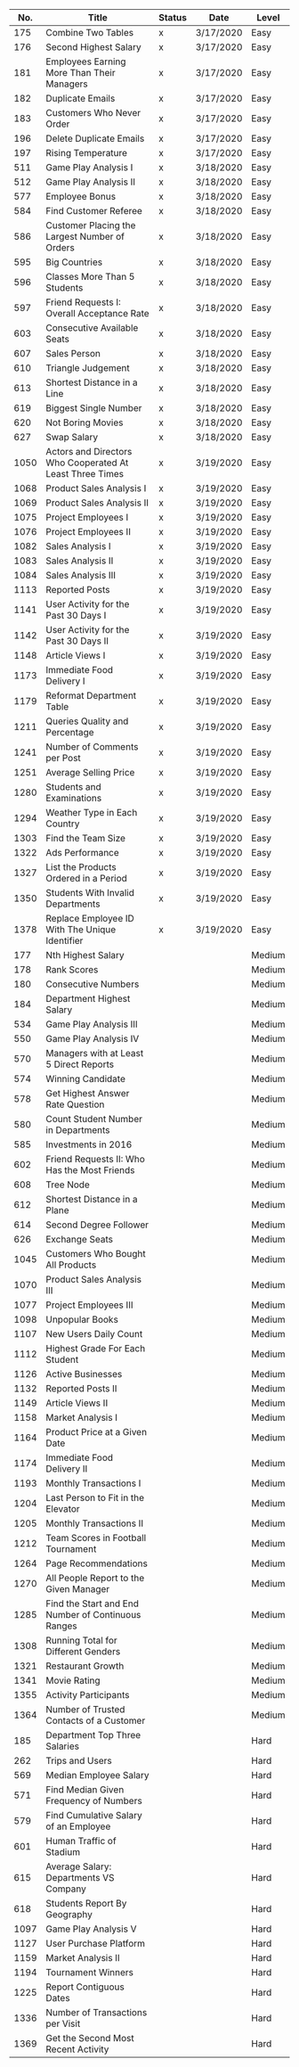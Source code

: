 | No.  | Title                                                        | Status | Date      | Level  |
|------|--------------------------------------------------------------|--------|-----------|--------|
| 175  | Combine Two Tables                                           | x      | 3/17/2020 | Easy   |
| 176  | Second Highest Salary                                        | x      | 3/17/2020 | Easy   |
| 181  | Employees Earning More Than Their Managers                   | x      | 3/17/2020 | Easy   |
| 182  | Duplicate Emails                                             | x      | 3/17/2020 | Easy   |
| 183  | Customers Who Never Order                                    | x      | 3/17/2020 | Easy   |
| 196  | Delete Duplicate Emails                                      | x      | 3/17/2020 | Easy   |
| 197  | Rising Temperature                                           | x      | 3/17/2020 | Easy   |
| 511  | Game Play Analysis I                                         | x      | 3/18/2020 | Easy   |
| 512  | Game Play Analysis II                                        | x      | 3/18/2020 | Easy   |
| 577  | Employee Bonus                                               | x      | 3/18/2020 | Easy   |
| 584  | Find Customer Referee                                        | x      | 3/18/2020 | Easy   |
| 586  | Customer Placing the Largest Number of Orders                | x      | 3/18/2020 | Easy   |
| 595  | Big Countries                                                | x      | 3/18/2020 | Easy   |
| 596  | Classes More Than 5 Students                                 | x      | 3/18/2020 | Easy   |
| 597  | Friend Requests I: Overall Acceptance Rate                   | x      | 3/18/2020 | Easy   |
| 603  | Consecutive Available Seats                                  | x      | 3/18/2020 | Easy   |
| 607  | Sales Person                                                 | x      | 3/18/2020 | Easy   |
| 610  | Triangle Judgement                                           | x      | 3/18/2020 | Easy   |
| 613  | Shortest Distance in a Line                                  | x      | 3/18/2020 | Easy   |
| 619  | Biggest Single Number                                        | x      | 3/18/2020 | Easy   |
| 620  | Not Boring Movies                                            | x      | 3/18/2020 | Easy   |
| 627  | Swap Salary                                                  | x      | 3/18/2020 | Easy   |
| 1050 | Actors and Directors Who Cooperated At Least Three Times     | x      | 3/19/2020 | Easy   |
| 1068 | Product Sales Analysis I                                     | x      | 3/19/2020 | Easy   |
| 1069 | Product Sales Analysis II                                    | x      | 3/19/2020 | Easy   |
| 1075 | Project Employees I                                          | x      | 3/19/2020 | Easy   |
| 1076 | Project Employees II                                         | x      | 3/19/2020 | Easy   |
| 1082 | Sales Analysis I                                             | x      | 3/19/2020 | Easy   |
| 1083 | Sales Analysis II                                            | x      | 3/19/2020 | Easy   |
| 1084 | Sales Analysis III                                           | x      | 3/19/2020 | Easy   |
| 1113 | Reported Posts                                               | x      | 3/19/2020 | Easy   |
| 1141 | User Activity for the Past 30 Days I                         | x      | 3/19/2020 | Easy   |
| 1142 | User Activity for the Past 30 Days II                        | x      | 3/19/2020 | Easy   |
| 1148 | Article Views I                                              | x      | 3/19/2020 | Easy   |
| 1173 | Immediate Food Delivery I                                    | x      | 3/19/2020 | Easy   |
| 1179 | Reformat Department Table                                    | x      | 3/19/2020 | Easy   |
| 1211 | Queries Quality and Percentage                               | x      | 3/19/2020 | Easy   |
| 1241 | Number of Comments per Post                                  | x      | 3/19/2020 | Easy   |
| 1251 | Average Selling Price                                        | x      | 3/19/2020 | Easy   |
| 1280 | Students and Examinations                                    | x      | 3/19/2020 | Easy   |
| 1294 | Weather Type in Each Country                                 | x      | 3/19/2020 | Easy   |
| 1303 | Find the Team Size                                           | x      | 3/19/2020 | Easy   |
| 1322 | Ads Performance                                              | x      | 3/19/2020 | Easy   |
| 1327 | List the Products Ordered in a Period                        | x      | 3/19/2020 | Easy   |
| 1350 | Students With Invalid Departments                            | x      | 3/19/2020 | Easy   |
| 1378 | Replace Employee ID With The Unique Identifier               | x      | 3/19/2020 | Easy   |
| 177  | Nth Highest Salary                                           |        |           | Medium |
| 178  | Rank Scores                                                  |        |           | Medium |
| 180  | Consecutive Numbers                                          |        |           | Medium |
| 184  | Department Highest Salary                                    |        |           | Medium |
| 534  | Game Play Analysis III                                       |        |           | Medium |
| 550  | Game Play Analysis IV                                        |        |           | Medium |
| 570  | Managers with at Least 5 Direct Reports                      |        |           | Medium |
| 574  | Winning Candidate                                            |        |           | Medium |
| 578  | Get Highest Answer Rate Question                             |        |           | Medium |
| 580  | Count Student Number in Departments                          |        |           | Medium |
| 585  | Investments in 2016                                          |        |           | Medium |
| 602  | Friend Requests II: Who Has the Most Friends                 |        |           | Medium |
| 608  | Tree Node                                                    |        |           | Medium |
| 612  | Shortest Distance in a Plane                                 |        |           | Medium |
| 614  | Second Degree Follower                                       |        |           | Medium |
| 626  | Exchange Seats                                               |        |           | Medium |
| 1045 | Customers Who Bought All Products                            |        |           | Medium |
| 1070 | Product Sales Analysis III                                   |        |           | Medium |
| 1077 | Project Employees III                                        |        |           | Medium |
| 1098 | Unpopular Books                                              |        |           | Medium |
| 1107 | New Users Daily Count                                        |        |           | Medium |
| 1112 | Highest Grade For Each Student                               |        |           | Medium |
| 1126 | Active Businesses                                            |        |           | Medium |
| 1132 | Reported Posts II                                            |        |           | Medium |
| 1149 | Article Views II                                             |        |           | Medium |
| 1158 | Market Analysis I                                            |        |           | Medium |
| 1164 | Product Price at a Given Date                                |        |           | Medium |
| 1174 | Immediate Food Delivery II                                   |        |           | Medium |
| 1193 | Monthly Transactions I                                       |        |           | Medium |
| 1204 | Last Person to Fit in the Elevator                           |        |           | Medium |
| 1205 | Monthly Transactions II                                      |        |           | Medium |
| 1212 | Team Scores in Football Tournament                           |        |           | Medium |
| 1264 | Page Recommendations                                         |        |           | Medium |
| 1270 | All People Report to the Given Manager                       |        |           | Medium |
| 1285 | Find the Start and End Number of Continuous Ranges           |        |           | Medium |
| 1308 | Running Total for Different Genders                          |        |           | Medium |
| 1321 | Restaurant Growth                                            |        |           | Medium |
| 1341 | Movie Rating                                                 |        |           | Medium |
| 1355 | Activity Participants                                        |        |           | Medium |
| 1364 | Number of Trusted Contacts of a Customer                     |        |           | Medium |
| 185  | Department Top Three Salaries                                |        |           | Hard   |
| 262  | Trips and Users                                              |        |           | Hard   |
| 569  | Median Employee Salary                                       |        |           | Hard   |
| 571  | Find Median Given Frequency of Numbers                       |        |           | Hard   |
| 579  | Find Cumulative Salary of an Employee                        |        |           | Hard   |
| 601  | Human Traffic of Stadium                                     |        |           | Hard   |
| 615  | Average Salary: Departments VS Company                       |        |           | Hard   |
| 618  | Students Report By Geography                                 |        |           | Hard   |
| 1097 | Game Play Analysis V                                         |        |           | Hard   |
| 1127 | User Purchase Platform                                       |        |           | Hard   |
| 1159 | Market Analysis II                                           |        |           | Hard   |
| 1194 | Tournament Winners                                           |        |           | Hard   |
| 1225 | Report Contiguous Dates                                      |        |           | Hard   |
| 1336 | Number of Transactions per Visit                             |        |           | Hard   |
| 1369 | Get the Second Most Recent Activity                          |        |           | Hard   |
